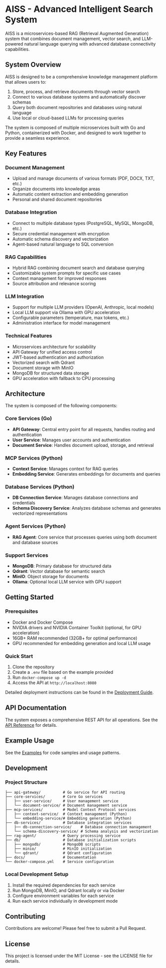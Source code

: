 # AISS - Advanced Intelligent Search System

AISS is a microservices-based RAG (Retrieval Augmented Generation) system that combines document management, vector search, and LLM-powered natural language querying with advanced database connectivity capabilities.

## System Overview

AISS is designed to be a comprehensive knowledge management platform that allows users to:

1. Store, process, and retrieve documents through vector search
2. Connect to various database systems and automatically discover schemas
3. Query both document repositories and databases using natural language
4. Use local or cloud-based LLMs for processing queries

The system is composed of multiple microservices built with Go and Python, containerized with Docker, and designed to work together to provide a seamless experience.

## Key Features

### Document Management
- Upload and manage documents of various formats (PDF, DOCX, TXT, etc.)
- Organize documents into knowledge areas
- Automatic content extraction and embedding generation
- Personal and shared document repositories

### Database Integration
- Connect to multiple database types (PostgreSQL, MySQL, MongoDB, etc.)
- Secure credential management with encryption
- Automatic schema discovery and vectorization
- Agent-based natural language to SQL conversion

### RAG Capabilities
- Hybrid RAG combining document search and database querying
- Customizable system prompts for specific use cases
- Context management for improved responses
- Source attribution and relevance scoring

### LLM Integration
- Support for multiple LLM providers (OpenAI, Anthropic, local models)
- Local LLM support via Ollama with GPU acceleration
- Configurable parameters (temperature, max tokens, etc.)
- Administration interface for model management

### Technical Features
- Microservices architecture for scalability
- API Gateway for unified access control
- JWT-based authentication and authorization
- Vectorized search with Qdrant
- Document storage with MinIO
- MongoDB for structured data storage
- GPU acceleration with fallback to CPU processing

## Architecture

The system is composed of the following components:

### Core Services (Go)
- **API Gateway**: Central entry point for all requests, handles routing and authentication
- **User Service**: Manages user accounts and authentication
- **Document Service**: Handles document upload, storage, and retrieval

### MCP Services (Python)
- **Context Service**: Manages context for RAG queries
- **Embedding Service**: Generates embeddings for documents and queries

### Database Services (Python)
- **DB Connection Service**: Manages database connections and credentials
- **Schema Discovery Service**: Analyzes database schemas and generates vectorized representations

### Agent Services (Python)
- **RAG Agent**: Core service that processes queries using both document and database sources

### Support Services
- **MongoDB**: Primary database for structured data
- **Qdrant**: Vector database for semantic search
- **MinIO**: Object storage for documents
- **Ollama**: Optional local LLM service with GPU support

## Getting Started

### Prerequisites
- Docker and Docker Compose
- NVIDIA drivers and NVIDIA Container Toolkit (optional, for GPU acceleration)
- 16GB+ RAM recommended (32GB+ for optimal performance)
- GPU recommended for embedding generation and local LLM usage

### Quick Start
1. Clone the repository
2. Create a `.env` file based on the example provided
3. Run `docker-compose up -d`
4. Access the API at `http://localhost:8080`

Detailed deployment instructions can be found in the [Deployment Guide](docs/deployment/deployment.md).

## API Documentation

The system exposes a comprehensive REST API for all operations. See the [API Reference](docs/api/api-reference.md) for details.

## Example Usage

See the [Examples](docs/examples/examples.md) for code samples and usage patterns.

## Development

### Project Structure
```
├── api-gateway/          # Go service for API routing
├── core-services/        # Core Go services
│   ├── user-service/     # User management service
│   └── document-service/ # Document management service
├── mcp-services/         # Model Context Protocol services
│   ├── context-service/  # Context management (Python)
│   └── embedding-service/# Embedding generation (Python)
├── db-services/          # Database integration services
│   ├── db-connection-service/    # Database connection management
│   └── schema-discovery-service/ # Schema analysis and vectorization
├── rag-agent/            # Query processing service
├── db/                   # Database initialization scripts
│   ├── mongodb/          # MongoDB scripts
│   ├── minio/            # MinIO initialization
│   └── qdrant/           # Qdrant configuration
├── docs/                 # Documentation
└── docker-compose.yml    # Service configuration
```

### Local Development Setup
1. Install the required dependencies for each service
2. Run MongoDB, MinIO, and Qdrant locally or via Docker
3. Configure environment variables for each service
4. Run each service individually in development mode

## Contributing

Contributions are welcome! Please feel free to submit a Pull Request.

## License

This project is licensed under the MIT License - see the LICENSE file for details.